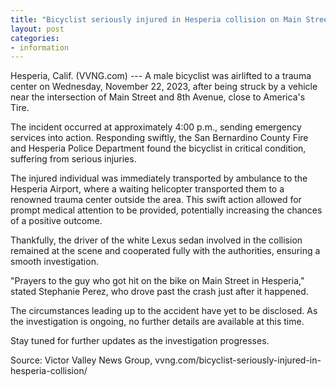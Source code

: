 ```yaml
---
title: "Bicyclist seriously injured in Hesperia collision on Main Street"
layout: post
categories:
- information
---
```


Hesperia, Calif. (VVNG.com) --- A male bicyclist was airlifted to a trauma center on Wednesday, November 22, 2023, after being struck by a vehicle near the intersection of Main Street and 8th Avenue, close to America's Tire.

The incident occurred at approximately 4:00 p.m., sending emergency services into action. Responding swiftly, the San Bernardino County Fire and Hesperia Police Department found the bicyclist in critical condition, suffering from serious injuries.

The injured individual was immediately transported by ambulance to the Hesperia Airport, where a waiting helicopter transported them to a renowned trauma center outside the area. This swift action allowed for prompt medical attention to be provided, potentially increasing the chances of a positive outcome.

Thankfully, the driver of the white Lexus sedan involved in the collision remained at the scene and cooperated fully with the authorities, ensuring a smooth investigation.

"Prayers to the guy who got hit on the bike on Main Street in Hesperia," stated Stephanie Perez, who drove past the crash just after it happened.

The circumstances leading up to the accident have yet to be disclosed. As the investigation is ongoing, no further details are available at this time.

Stay tuned for further updates as the investigation progresses.

Source: Victor Valley News Group, vvng.com/bicyclist-seriously-injured-in-hesperia-collision/
